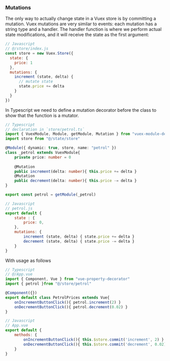 ### Mutations
The only way to actually change state in a Vuex store is by committing a mutation. Vuex mutations are very similar to events: each mutation has a string type and a handler. The handler function is where we perform actual state modifications, and it will receive the state as the first argument:
```js
// Javascript
// @/store/index.js
const store = new Vuex.Store({
  state: {
    price: 1
  },
  mutations: {
    increment (state, delta) {
      // mutate state
      state.price += delta
    }
  }
})
```

In Typescript we need to define a mutation decorator before the class to show that the function is a mutator.
```ts
// Typescript
// declaration in `store/petrol.ts`
import { VuexModule, Module, getModule, Mutation } from "vuex-module-decorators"
import store from "@/state/store"

@Module({ dynamic: true, store, name: "petrol" })
class _petrol extends VuexModule{
	private price: number = 0
	
	@Mutation
	public increment(delta: number){ this.price += delta }
	@Mutation
	public decrement(delta: number){ this.price -= delta }
}

export const petrol = getModule(_petrol)
```
```js
// Javascript
// petrol.js
export default {
	state : {
		price: 0,
	},
	mutations: {
		increment (state, delta) { state.price += delta }
		decrement (state, delta) { state.price -= delta }
	}
}
```

With usage as follows
```ts
// Typescript
// @/App.vue
import { Component, Vue } from "vue-property-decorator"
import { petrol }from "@/store/petrol"

@Component({})
export default class PetrolPrices extends Vue{
	onIncrementButtonClick(){ petrol.increment(2) }
	onDecrementButtonClick(){ petrol.decrement(0.02) }
}
```
```js
// Javascript
// App.vue
export default {
	methods: {
		onIncrementButtonClick(){ this.$store.commit('increment', 2) }
		onDecrementButtonClick(){ this.$store.commit('decrement', 0.02) }
	}
}
```